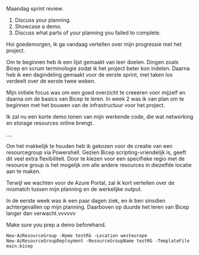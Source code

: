 Maandag sprint review.

1. Discuss your planning. 
2. Showcase a demo. 
3. Discuss what parts of your planning you failed to complete.


Hoi goedemorgen, ik ga vandaag vertellen over mijn progressie met het project.

Om te beginnen heb ik een lijst gemaakt van leer doelen. Dingen zoals Bicep en scrum terminologie zodat ik het project beter kon indelen. Daarna heb ik een dagindeling gemaakt voor de eerste sprint, met taken los verdeelt over de eerste twee weken.

Mijn initiele focus was om een goed overzicht te creeeren voor mijzelf en daarna om de basics van Bicep te leren. In week 2 was ik van plan om te beginnen met het bouwen van de infrastructuur voor het project.

Ik zal nu een korte demo tonen van mijn werkende code, die wat networking en storage resources online brengt.

....

Om het makkelijk te houden heb ik gekozen voor de creatie van een resourcegroup via Powershell. Gezien Bicep scripting-vriendelijk is, geeft dit veel extra flexibiliteit. Door te kiezen voor een specifieke regio met de resource group is het mogelijk om alle andere resources in diezelfde locatie aan te maken.

Terwijl we wachten voor de Azure Portal, zal ik kort vertellen over de mismatch tussen mijn planning en de werkelijke output.

In de eerste week was ik een paar dagen ziek, en ik ben sinsdien achtergevallen op mijn planning. Daarboven op duurde het leren van Bicep langer dan verwacht.vvvvvv

Make sure you prep a demo beforehand.
```
New-AzResourceGroup -Name testRG -Location westeurope
New-AzResourceGroupDeployment -ResourceGroupName testRG -TemplateFile main.bicep
```
